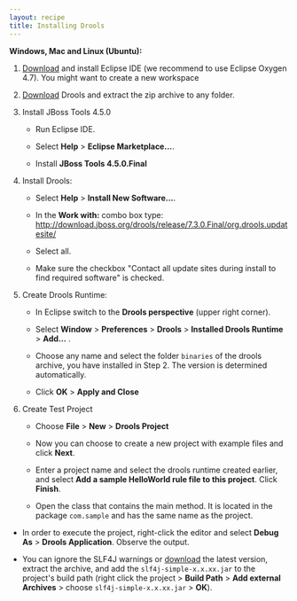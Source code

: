 ```yaml
---
layout: recipe
title: Installing Drools
---
```


**Windows, Mac and Linux (Ubuntu):**

1. [Download](https://www.eclipse.org/downloads/) and install Eclipse IDE (we recommend to use Eclipse Oxygen 4.7). You might want to create a new workspace 

2. [Download](https://download.jboss.org/drools/release/7.3.0.Final/drools-distribution-7.3.0.Final.zip) Drools and extract the zip archive to any folder.

3. Install JBoss Tools 4.5.0

   * Run Eclipse IDE.

   * Select **Help** > **Eclipse Marketplace...**.
   
   * Install **JBoss Tools 4.5.0.Final**
   
4. Install Drools:
   * Select **Help** > **Install New Software...**.
   
   * In the **Work with:** combo box type: http://download.jboss.org/drools/release/7.3.0.Final/org.drools.updatesite/
   
   * Select all.
   
   * Make sure the checkbox "Contact all update sites during install to find required software" is checked.

5. Create Drools Runtime:
   * In Eclipse switch to the **Drools perspective** (upper right corner).
   
   * Select **Window** > **Preferences** > **Drools** > **Installed Drools Runtime** > **Add...** .
   
   * Choose any name and select the folder `binaries` of the drools archive, you have installed in Step 2. The version is determined automatically.
   
   * Click **OK** > **Apply and Close** 

6. Create Test Project
	* Choose **File** > **New** > **Drools Project**
	
	* Now you can choose to create a new project with example files and click **Next**.
	
	* Enter a project name and select the drools runtime created earlier, and select **Add a sample HelloWorld rule file to this project**. Click **Finish**.
	
	* Open the class that contains the main method. It is located in the package `com.sample` and has the same name as the project.
   
  * In order to execute the project, right-click the editor and select **Debug As** > **Drools Application**. Observe the output. 
  
  * You can ignore the SLF4J warnings or [download](https://www.slf4j.org/download.html) the latest version, extract the archive, and add the `slf4j-simple-x.x.xx.jar` to the project's build path (right click the project > **Build Path** > **Add external Archives** > choose `slf4j-simple-x.x.xx.jar` > **OK**).


